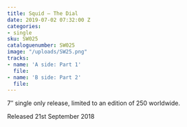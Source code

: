 ```yaml
---
title: Squid – The Dial
date: 2019-07-02 07:32:00 Z
categories:
- single
sku: SW025
cataloguenumber: SW025
image: "/uploads/SW25.png"
tracks:
- name: 'A side: Part 1'
  file: 
- name: 'B side: Part 2'
  file: 
---
```


7″ single only release, limited to an edition of 250 worldwide.

Released 21st September 2018

